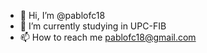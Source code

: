 - 👋 Hi, I’m @pablofc18
- 🌱 I’m currently studying in UPC-FIB
- 📫 How to reach me pablofc18@gmail.com

<!---
pablofc18/pablofc18 is a ✨ special ✨ repository because its `README.md` (this file) appears on your GitHub profile.
You can click the Preview link to take a look at your changes.
--->
